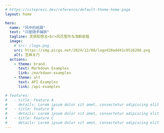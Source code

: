 ```yaml
---
# https://vitepress.dev/reference/default-theme-home-page
layout: home

hero:
  name: "风中的纸屑"
  text: "只是随手捕获"
  tagline: 灵感和想法<br>风花雪月与浅斟低唱
  image:
    # src: /logo.png
    src: https://img.picgo.net/2024/12/08/logo428add41c0516266.png
    alt: 芝麻关门
  actions:
    - theme: brand
      text: Markdown Examples
      link: /markdown-examples
    - theme: alt
      text: API Examples
      link: /api-examples

# features:
#   - title: Feature A
#     details: Lorem ipsum dolor sit amet, consectetur adipiscing elit
#   - title: Feature B
#     details: Lorem ipsum dolor sit amet, consectetur adipiscing elit
#   - title: Feature C
#     details: Lorem ipsum dolor sit amet, consectetur adipiscing elit
---
```


